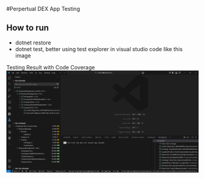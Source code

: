 #Perpertual DEX App Testing

## How to run
- dotnet restore
- dotnet test, better using test explorer in visual studio code like this image

Testing Result with Code Coverage
![Test Result](https://github.com/hendxxx/Perpetual-Dex-Console-Main/blob/main/PerpetualDexAppTests/test%20result.png?raw=true "Test Reult")
